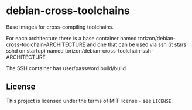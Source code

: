 # debian-cross-toolchains

Base images for cross-compiling toolchains.

For each architecture there is a base container named
torizon/debian-cross-toolchain-ARCHITECTURE and one that can be used via ssh
(it stars sshd on startup) named
torizon/debian-cross-toolchain-ssh-ARCHITECTURE

The SSH container has user/password build/build

## License
This project is licensed under the terms of MIT license - see `LICENSE`.
